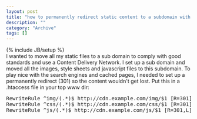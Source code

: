 ```yaml
--- 
layout: post 
title: "how to permanently redirect static content to a subdomain with .htaccess"
description: ""
category: "Archive"
tags: []
---
```

{% include JB/setup %}  
I wanted to move all my static files to a sub domain to comply with good standards and use a Content Delivery Network. I set up a sub domain and moved all the images, style sheets and javascript files to this subdomain. To play nice with the search engines and cached pages, I needed to set up a permanently redirect (301) so the content wouldn't get lost. Put this in a .htaccess file in your top www dir: 

 <pre class="brush: bash">
RewriteRule ^img/(.*)$ http://cdn.example.com/img/$1 [R=301] 
RewriteRule ^css/(.*)$ http://cdn.example.com/css/$1 [R=301]
RewriteRule ^js/(.*)$ http://cdn.example.com/js/$1 [R=301,L]</pre>